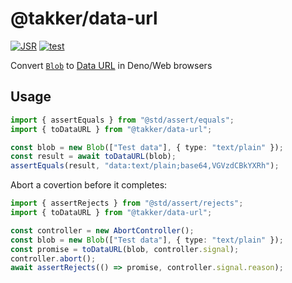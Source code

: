 # @takker/data-url

[![JSR](https://jsr.io/badges/@takker/data-url)](https://jsr.io/@takker/data-url)
[![test](https://github.com/takker99/data-url-js/workflows/ci/badge.svg)](https://github.com/takker99/data-url-js/actions?query=workflow%3Aci)

Convert [`Blob`](https://developer.mozilla.org/docs/Web/API/Blob) to
[Data URL](https://developer.mozilla.org/docs/Web/URI/Schemes/data) in Deno/Web
browsers

## Usage

```ts
import { assertEquals } from "@std/assert/equals";
import { toDataURL } from "@takker/data-url";

const blob = new Blob(["Test data"], { type: "text/plain" });
const result = await toDataURL(blob);
assertEquals(result, "data:text/plain;base64,VGVzdCBkYXRh");
```

Abort a covertion before it completes:

```ts
import { assertRejects } from "@std/assert/rejects";
import { toDataURL } from "@takker/data-url";

const controller = new AbortController();
const blob = new Blob(["Test data"], { type: "text/plain" });
const promise = toDataURL(blob, controller.signal);
controller.abort();
await assertRejects(() => promise, controller.signal.reason);
```

